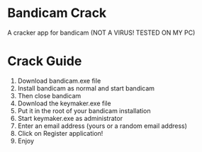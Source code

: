 # Bandicam Crack
A cracker app for bandicam (NOT A VIRUS! TESTED ON MY PC)

# Crack Guide
1. Download bandicam.exe file
2. Install bandicam as normal and start bandicam
3. Then close bandicam
4. Download the keymaker.exe file
5. Put it in the root of your bandicam installation
6. Start keymaker.exe as administrator
7. Enter an email address (yours or a random email address)
8. Click on Register application!
9. Enjoy
